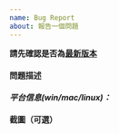 ```yaml
---
name: Bug Report
about: 報告一個問題
---
```


**請先確認是否為[最新版本](https://github.com/zenghongtu/PPet/releases/latest)**

#### 問題描述

**_平台信息(win/mac/linux)：_**

#### 截圖（可選）
